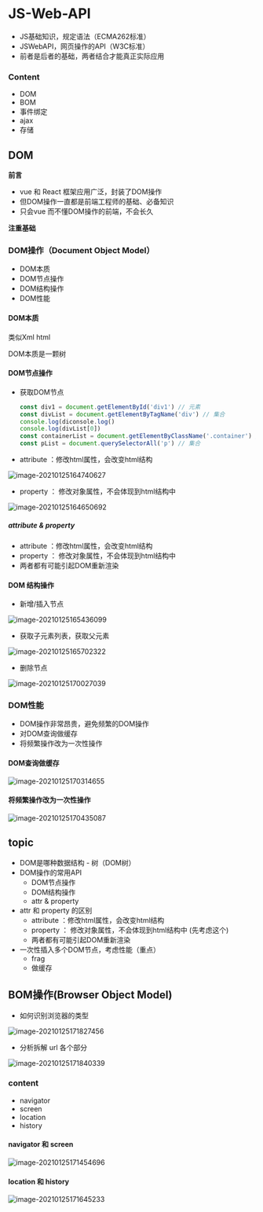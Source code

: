 # JS-Web-API



+ JS基础知识，规定语法（ECMA262标准）
+ JSWebAPI，网页操作的API（W3C标准）
+ 前者是后者的基础，两者结合才能真正实际应用



### Content

+ DOM
+ BOM
+ 事件绑定
+ ajax
+ 存储





## DOM

**前言**

+ vue 和 React 框架应用广泛，封装了DOM操作
+ 但DOM操作一直都是前端工程师的基础、必备知识
+ 只会vue 而不懂DOM操作的前端，不会长久

**注重基础**



### DOM操作（Document Object Model）

+ DOM本质
+ DOM节点操作
+ DOM结构操作
+ DOM性能





#### DOM本质

类似Xml html

DOM本质是一颗树



#### DOM节点操作

+ 获取DOM节点

  ```js
  const div1 = document.getElementById('div1') // 元素
  const divList = document.getElementByTagName('div') // 集合
  console.log(diconsole.log()
  console.log(divList[0])
  const containerList = document.getElementByClassName('.container') // 集合
  const pList = document.querySelectorAll('p') // 集合
  ```

+ attribute ：修改html属性，会改变html结构

![image-20210125164740627](./img/image-20210125164740627.png)

+ property ： 修改对象属性，不会体现到html结构中

![image-20210125164650692](./img/image-20210125164650692.png)



##### attribute & property

+ attribute ：修改html属性，会改变html结构
+ property ： 修改对象属性，不会体现到html结构中
+ 两者都有可能引起DOM重新渲染



#### DOM 结构操作

+ 新增/插入节点

![image-20210125165436099](./img/image-20210125165436099.png)

+ 获取子元素列表，获取父元素

![image-20210125165702322](./img/image-20210125165702322.png)



+ 删除节点

![image-20210125170027039](./img/image-20210125170027039.png)

### DOM性能

+ DOM操作非常昂贵，避免频繁的DOM操作
+ 对DOM查询做缓存
+ 将频繁操作改为一次性操作



#### DOM查询做缓存

![image-20210125170314655](./img/image-20210125170314655.png)



#### 将频繁操作改为一次性操作

![image-20210125170435087](./img/image-20210125170435087.png)







## topic

+ DOM是哪种数据结构 - 树（DOM树）
+ DOM操作的常用API
  + DOM节点操作
  + DOM结构操作
  + attr & property
+ attr 和 property 的区别
  + attribute ：修改html属性，会改变html结构
  + property ： 修改对象属性，不会体现到html结构中 (先考虑这个)
  + 两者都有可能引起DOM重新渲染
+ 一次性插入多个DOM节点，考虑性能（重点）
  + frag
  + 做缓存





## BOM操作(Browser Object Model)

+ 如何识别浏览器的类型

![image-20210125171827456](./img/image-20210125171827456.png)

+ 分析拆解 url 各个部分

![image-20210125171840339](./img/image-20210125171840339.png)



### content

+ navigator
+ screen
+ location
+ history



#### navigator 和 screen

![image-20210125171454696](./img/image-20210125171454696.png)



#### location 和 history

![image-20210125171645233](./img/image-20210125171645233.png)



